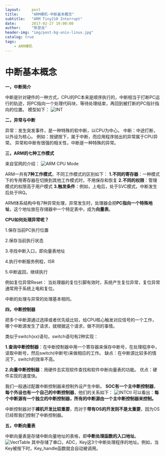 ```yaml
---
layout:     post
title:      "ARM裸机-中断基本概念"
subtitle:   "ARM Tiny210 Interrupt"
date:       2017-02-27 19:00:00
author:     "陈登龙"
header-img: "img/post-bg-unix-linux.jpg"
catalog: true
tags:
    - ARM裸机
---
```



# 中断基本概念

**一，中断简介**

中断是针对硬件的一种方式，CPU的PC本来是顺序执行的，中断相当于打断PC运行的轨迹，将PC指向一个处理代码块，等待处理结束，再回到被打断的PC指针指向的位置。
模型如下：
![INT][1]



**二，异常与中断**

异常：发生突发事件，是一种特殊的软中断，以CPU为中心。
中断：中途打断，以外设为核心。
例如：按键按下，属于中断，而应用程序抛出的异常属于CPU异常。
异常和中断有很强的相关性，中断是一种特殊的异常。



**三，ARM的七种工作模式**

来自官网的介绍：
![ARM CPU Mode][2]

ARM一共有**7种工作模式**，不同工作模式的区别如下：
**1.不同的寄存器**：一种模式下的专用寄存器在切换到其他工作模式时，不用保存和恢复
**2.不同的权限**：管理模式的权限高于用户模式
**3.触发条件**：例如，上电后，处于SVC模式，中断发生后处于IRQ。

ARM体系结构中有7种异常处理，异常发生时，处理器会把**PC指向一个特殊地址**，这个地址放在存储器中一个特定表中，成为**向量表**。

**CPU如何处理异常呢？**

1.保存当前PC执行位置

2.保存当前执行状态

3.寻找中断入口，即向量表地址

4.执行中断服务例程，ISR

5.中断返回，继续执行

例如复位异常Reset：
当处理器的复位引脚有效时，系统产生复位异常，复位异常通常用于系统上电和复位。

中断的处理与异常的处理基本相同。


**四，中断控制器**

把多个中断源通过选择或者优先级比较，给CPU核心触发对应信号的一个工作，哪个中断源发生了请求，就根据这个请求，做不同的事情。

类似于switch(xx)语句，switch语句有2种实现：

**1.查询中断控制器**：在中断控制器中用一个寄存器来保存中断号，在处理程序中，读取中断号，然后switch(中断号)来做相应的工作。
缺点：在中断源比较多的情况下，switch的效率不高。

**2.向量中断控制器**：用硬件去实现软件查找和软件中断向量表的功能。
优点：硬件实现的速度快。

我们一般通过配置中断控制器来控制外设产生中断。
**SOC有一个主中断控制器**，**每个外设也有一个自己的中断控制器**，他们的关系如下：
![INTCtl][3]
可以看出：**每个中断源有一个独立的中断控制器，所有的中断源由一个主中断控制器来控制。**

中断控制器对于**裸机开发比较重要**，而对于**带有OS的开发则不是太重要**，因为OS已经帮我们控制了中断控制器。

**五，中断向量表**

中断向量表是存储中断向量地址的表格，即**中断处理函数的入口地址**。
![VectTable][4]
其中存储了串口，ADC，Key这3个中断处理程序的地址。例如，当Key被按下时，Key_handle函数就会自动被调用。


  [1]: https://cheng-zhi.github.io/img/post-2017-02-27-INT.png
  [2]: https://cheng-zhi.github.io/img/post-2017-02-27-ARM-CPU-Mode.png
  [3]: https://cheng-zhi.github.io/img/post-2017-02-27-INT-Ctl.png
  [4]: https://cheng-zhi.github.io/img/post-2017-02-27-VectTable.png